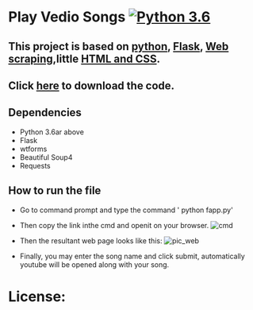 # Play Vedio Songs [![Python 3.6](https://img.shields.io/badge/python-3.6-green.svg)](https://www.python.org/downloads/release/python-360/)



## This project is based on [python](https://www.python.org/), [Flask](http://flask.pocoo.org/docs/1.0/), [Web scraping](https://www.crummy.com/software/BeautifulSoup/bs4/doc/),little [HTML and CSS](https://developer.mozilla.org/en-US/docs/Web/CSS/Reference).

## Click [here](https://github.com/syamkakarla98/Play-Vedio-Songs-Using-Flask/releases) to download the code.

## Dependencies

* Python 3.6ar above
* Flask
* wtforms
* Beautiful Soup4
* Requests

## How to run the file

* Go to command prompt and type the command ' python fapp.py'
* Then copy the link inthe cmd and openit on your browser.
        ![cmd](https://user-images.githubusercontent.com/36328597/42731218-64298e64-8826-11e8-8f8b-b629a1b0a26c.PNG)

* Then the resultant web page looks like this:
        ![pic_web](https://user-images.githubusercontent.com/36328597/42731219-6466c680-8826-11e8-9b61-c72b491bb142.PNG)

* Finally, you may enter the song name and click submit, automatically youtube will be opened along with your song.


# License:


